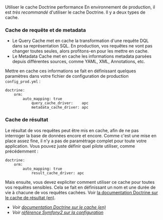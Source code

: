 Utiliser le cache Doctrine
performance
En environnement de production, il est _très recommandé_ d'utiliser le cache Doctrine. Il y a deux types de cache.

### Cache de requête et de metadata
* Le Query Cache met en cache la transformation d'une requête DQL dans sa représentation SQL. En production, vos requêtes ne vont pas changer toutes seules, alors profitons-en pour les mettre en cache.
* Le Metadata Cache met en cache les informations metadata parsées depuis différentes sources, comme YAML, XML, Annotations, etc.

Mettre en cache ces informations se fait en définissant quelques paramètres dans votre fichier de configuration de production `config_prod.yml` :

    doctrine:
        orm:
            auto_mapping: true
                query_cache_driver:    apc
                metadata_cache_driver: apc

### Cache de résultat
Le résultat de vos requêtes peut être mis en cache, afin de ne pas interroger la base de données encore et encore. Comme c'est une mise en place assez fine, il n'y a pas de paramètrage complet pour toute votre application. Vous pouvez juste définir quel pilote utiliser, comme précédemment :

    doctrine:
        orm:
            auto_mapping: true
                result_cache_driver: apc

Mais ensuite, vous devez expliciter comment utiliser ce cache pour toutes vos requêtes sensibles. Cela se fait en définissant un nom et une durée de vie à chacune de vos requêtes cachées. Voir [la documentation Doctrine sur le cache de résultat (en)](http://docs.doctrine-project.org/projects/doctrine-orm/en/latest/reference/caching.html#result-cache).

* _Voir [documentation Doctrine sur le cache (en)](http://docs.doctrine-project.org/projects/doctrine-orm/en/latest/reference/caching.html)_
* _Voir [référence Symfony2 sur la configuration](http://symfony.com/fr/doc/current/reference/configuration/doctrine.html)_